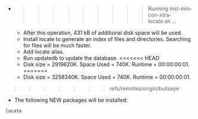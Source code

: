 * >>>>>>>>> Running inst-min-con-xtra-locate.sh ...
  * After this operation, 431 kB of additional disk space will be used.
  * Install locate to generate an index of files and directories. Searching for files will be much faster.
  * Add locate alias.
  * Run updatedb to update the database.
<<<<<<< HEAD
  * Disk size = 2919620K. Space Used = 740K. Runtime = 00:00:00:01.
=======
  * Disk size = 3258340K. Space Used = 740K. Runtime = 00:00:00:01.
>>>>>>> refs/remotes/origin/bullseye
  * The following NEW packages will be installed:
  ```bash
locate
  ```
